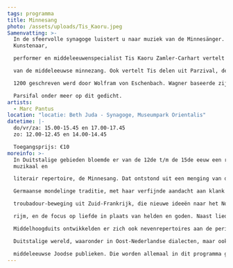 ```yaml
---
tags: programma
title: Minnesang
photo: /assets/uploads/Tis_Kaoru.jpeg
Samenvatting: >-
  In de sfeervolle synagoge luistert u naar muziek van de Minnesänger.
  Kunstenaar,

  performer en middeleeuwenspecialist Tis Kaoru Zamler-Carhart vertelt u over de kunst

  van de middeleeuwse minnezang. Ook vertelt Tis delen uit Parzival, de sage die rond

  1200 geschreven werd door Wolfram von Eschenbach. Wagner baseerde zijn opera

  Parsifal onder meer op dit gedicht.
artists:
  - Marc Pantus
location: "locatie: Beth Juda - Synagoge, Museumpark Orientalis"
datetime: |-
  do/vr/za: 15.00-15.45 en 17.00-17.45
  zo: 12.00-12.45 en 14.00-14.45

  Toegangsprijs: €10
moreinfo: >-
  In Duitstalige gebieden bloemde er van de 12de t/m de 15de eeuw een rijk
  muzikaal en

  literair repertoire, de Minnesang. Dat ontstond uit een menging van de eeuwenoude

  Germaanse mondelinge traditie, met haar verfijnde aandacht aan klank en ritme, en de

  troubadour-beweging uit Zuid-Frankrijk, die nieuwe ideeën naar het Noorden bracht, zoals

  rijm, en de focus op liefde in plaats van helden en goden. Naast liederen in het prachtige

  Middelhoogduits ontwikkelden er zich ook nevenrepertoires aan de periferie van de

  Duitstalige wereld, waaronder in Oost-Nederlandse dialecten, maar ook in het Yiddish voor

  middeleeuwse Joodse publieken. Die worden allemaal in dit programma gepresenteerd.
---
```

